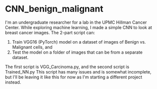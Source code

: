# CNN_benign_malignant

I'm an undergraduate researcher for a lab in the UPMC Hillman Cancer Center.
While exploring machine learning, I made a simple CNN to look at breast cancer images.
The 2-part script can:
1) Train VGG16 (PyTorch) model on a dataset of images of Benign vs. Malignant cells, and
2) Test the model on a folder of images that can be from a separate dataset.

The first script is VGG_Carcinoma.py, and the second script is Trained_NN.py
This script has many issues and is somewhat incomplete, but I'll be leaving it like this for now as I'm starting a different project instead.
